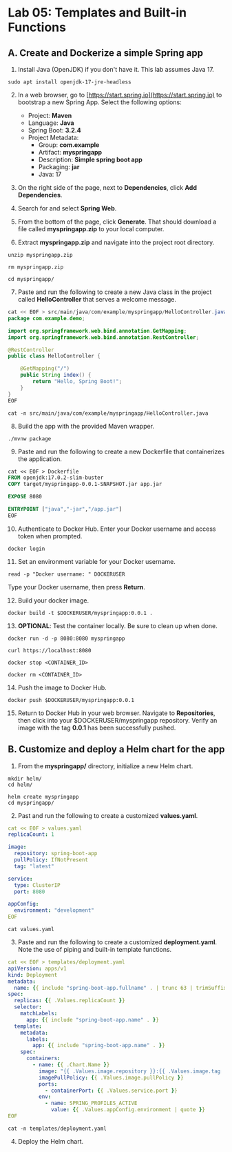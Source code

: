 # Lab 05: Templates and Built-in Functions

## A. Create and Dockerize a simple Spring app

1. Install Java (OpenJDK) if you don't have it. This lab assumes Java 17.

```
sudo apt install openjdk-17-jre-headless
```

2. In a web browser, go to [https://start.spring.io](https://start.spring.io) to bootstrap a new Spring App. Select the following options:
    - Project: **Maven**
    - Language: **Java**
    - Spring Boot: **3.2.4**
    - Project Metadata:
        - Group: **com.example**
        - Artifact: **myspringapp**
        - Description: **Simple spring boot app**
        - Packaging: **jar**
        - Java: 17

3. On the right side of the page, next to **Dependencies**, click **Add Dependencies**.

4. Search for and select **Spring Web**.

5. From the bottom of the page, click **Generate**. That should download a file called **myspringapp.zip** to your local computer.

6. Extract **myspringapp.zip** and navigate into the project root directory.

```
unzip myspringapp.zip
```
```
rm myspringapp.zip
```
```
cd myspringapp/
```

7. Paste and run the following to create a new Java class in the project called **HelloController** that serves a welcome message.

```java
cat << EOF > src/main/java/com/example/myspringapp/HelloController.java
package com.example.demo;

import org.springframework.web.bind.annotation.GetMapping;
import org.springframework.web.bind.annotation.RestController;

@RestController
public class HelloController {

    @GetMapping("/")
    public String index() {
        return "Hello, Spring Boot!";
    }
}
EOF
```
```
cat -n src/main/java/com/example/myspringapp/HelloController.java
```

8. Build the app with the provided Maven wrapper.

```
./mvnw package
```

9. Paste and run the following to create a new Dockerfile that containerizes the application.

```Dockerfile
cat << EOF > Dockerfile
FROM openjdk:17.0.2-slim-buster
COPY target/myspringapp-0.0.1-SNAPSHOT.jar app.jar

EXPOSE 8080

ENTRYPOINT ["java","-jar","/app.jar"]
EOF
```

10. Authenticate to Docker Hub. Enter your Docker username and access token when prompted.

```
docker login
```

11. Set an environment variable for your Docker username.

```
read -p "Docker username: " DOCKERUSER
```

Type your Docker username, then press **Return**.


12. Build your docker image.

```
docker build -t $DOCKERUSER/myspringapp:0.0.1 .
```

13. **OPTIONAL**: Test the container locally. Be sure to clean up when done.

```
docker run -d -p 8080:8080 myspringapp
```
```
curl https://localhost:8080
```
```
docker stop <CONTAINER_ID>
```
```
docker rm <CONTAINER_ID>
```

14. Push the image to Docker Hub.

```
docker push $DOCKERUSER/myspringapp:0.0.1
```

15. Return to Docker Hub in your web browser. Navigate to **Repositories**, then click into your $DOCKERUSER/myspringapp repository. Verify an image with the tag **0.0.1** has been successfully pushed.

## B. Customize and deploy a Helm chart for the app

1. From the **myspringapp/** directory, initialize a new Helm chart.

```
mkdir helm/
cd helm/
```
```
helm create myspringapp
cd myspringapp/
```

2. Past and run the following to create a customized **values.yaml**.

```yaml
cat << EOF > values.yaml
replicaCount: 1

image:
  repository: spring-boot-app
  pullPolicy: IfNotPresent
  tag: "latest"

service:
  type: ClusterIP
  port: 8080

appConfig:
  environment: "development"
EOF
```
```
cat values.yaml
```

3. Paste and run the following to create a customized **deployment.yaml**. Note the use of piping and built-in template functions.

```yaml
cat << EOF > templates/deployment.yaml
apiVersion: apps/v1
kind: Deployment
metadata:
  name: {{ include "spring-boot-app.fullname" . | trunc 63 | trimSuffix "-" }}
spec:
  replicas: {{ .Values.replicaCount }}
  selector:
    matchLabels:
      app: {{ include "spring-boot-app.name" . }}
  template:
    metadata:
      labels:
        app: {{ include "spring-boot-app.name" . }}
    spec:
      containers:
        - name: {{ .Chart.Name }}
          image: "{{ .Values.image.repository }}:{{ .Values.image.tag | default "latest" }}"
          imagePullPolicy: {{ .Values.image.pullPolicy }}
          ports:
            - containerPort: {{ .Values.service.port }}
          env:
            - name: SPRING_PROFILES_ACTIVE
              value: {{ .Values.appConfig.environment | quote }}
EOF
```
```
cat -n templates/deployment.yaml
```

4. Deploy the Helm chart.


